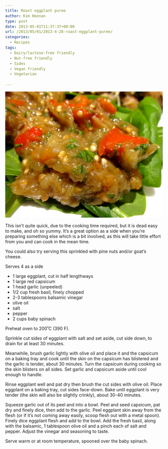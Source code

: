 ```yaml
---
title: Roast eggplant puree
author: Kim Heenan
type: post
date: 2013-05-01T11:37:37+00:00
url: /2013/05/01/2013-4-28-roast-eggplant-puree/
categories:
  - Recipes
tags:
  - Dairy/lactose-free friendly
  - Nut-free friendly
  - Sides
  - Vegan friendly
  - Vegetarian

---
```


![](eggplant-puree.jpg)

This isn’t quite quick, due to the cooking time required, but it is dead easy to make, and oh so yummy. It’s a great option as a side when you’re preparing something else which is a bit involved, as this will take little effort from you and can cook in the mean time.

<!--more-->

You could also try serving this sprinkled with pine nuts and/or goat’s cheese.

Serves 4 as a side

  * 1 large eggplant, cut in half lengthways
  * 1 large red capsicum
  * 1 head garlic (unpeeled)
  * 1/2 cup fresh basil, finely chopped
  * 2-3 tablespoons balsamic vinegar
  * olive oil
  * salt
  * pepper
  * 2 cups baby spinach

Preheat oven to 200˚C (390 F).

Sprinkle cut sides of eggplant with salt and set aside, cut side down, to drain for at least 30 minutes.

Meanwhile, brush garlic lightly with olive oil and place it and the capsicum on a baking tray and cook until the skin on the capsicum has blistered and the garlic is tender, about 30 minutes. Turn the capsicum during cooking so the skin blisters on all sides. Set garlic and capsicum aside until cool enough to handle.

Rinse eggplant well and pat dry then brush the cut sides with olive oil. Place eggplant on a baking tray, cut sides face-down. Bake until eggplant is very tender (the skin will also be slightly crinkly), about 30-40 minutes.

Squeeze garlic out of its peel and into a bowl. Peel and seed capsicum, pat dry and finely dice, then add to the garlic. Peel eggplant skin away from the flesh (or if it’s not coming away easily, scoop flesh out with a metal spoon). Finely dice eggplant flesh and add to the bowl. Add the fresh basil, along with the balsamic, 1 tablespoon olive oil and a pinch each of salt and pepper. Adjust the vinegar and seasoning to taste.

Serve warm or at room temperature, spooned over the baby spinach.
